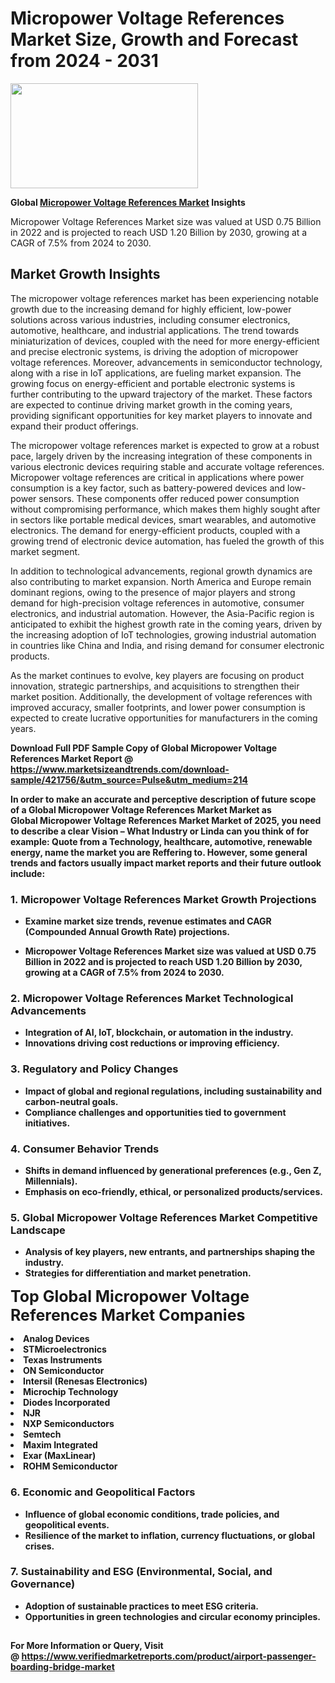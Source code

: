 <H1>Micropower Voltage References Market Size, Growth and Forecast from 2024 - 2031</H1><img class="aligncenter size-medium wp-image-584254" src="https://thirdeyenews.in/wp-content/uploads/2024/09/Global-Market-Research-300x168.jpeg" alt="" width="300" height="168" /><p><strong>Global&nbsp;<a href="https://www.marketsizeandtrends.com/download-sample/421756/&amp;utm_source=Pulse&amp;utm_medium=214">Micropower Voltage References Market</a> Insights</strong></p><p>Micropower Voltage References Market size was valued at USD 0.75 Billion in 2022 and is projected to reach USD 1.20 Billion by 2030, growing at a CAGR of 7.5% from 2024 to 2030.</p><p><h2>Market Growth Insights</h2> <p>The micropower voltage references market has been experiencing notable growth due to the increasing demand for highly efficient, low-power solutions across various industries, including consumer electronics, automotive, healthcare, and industrial applications. The trend towards miniaturization of devices, coupled with the need for more energy-efficient and precise electronic systems, is driving the adoption of micropower voltage references. Moreover, advancements in semiconductor technology, along with a rise in IoT applications, are fueling market expansion. The growing focus on energy-efficient and portable electronic systems is further contributing to the upward trajectory of the market. These factors are expected to continue driving market growth in the coming years, providing significant opportunities for key market players to innovate and expand their product offerings.</p> <p><strong></strong></p> <p>The micropower voltage references market is expected to grow at a robust pace, largely driven by the increasing integration of these components in various electronic devices requiring stable and accurate voltage references. Micropower voltage references are critical in applications where power consumption is a key factor, such as battery-powered devices and low-power sensors. These components offer reduced power consumption without compromising performance, which makes them highly sought after in sectors like portable medical devices, smart wearables, and automotive electronics. The demand for energy-efficient products, coupled with a growing trend of electronic device automation, has fueled the growth of this market segment.</p> <p>In addition to technological advancements, regional growth dynamics are also contributing to market expansion. North America and Europe remain dominant regions, owing to the presence of major players and strong demand for high-precision voltage references in automotive, consumer electronics, and industrial automation. However, the Asia-Pacific region is anticipated to exhibit the highest growth rate in the coming years, driven by the increasing adoption of IoT technologies, growing industrial automation in countries like China and India, and rising demand for consumer electronic products.</p> <p>As the market continues to evolve, key players are focusing on product innovation, strategic partnerships, and acquisitions to strengthen their market position. Additionally, the development of voltage references with improved accuracy, smaller footprints, and lower power consumption is expected to create lucrative opportunities for manufacturers in the coming years.</p> <p><strong></p><p><span class=""><strong>Download Full PDF Sample Copy of Global Micropower Voltage References Market Report</strong> @ <a href="https://www.marketsizeandtrends.com/download-sample/421756/&amp;utm_source=Pulse&amp;utm_medium=214" target="_blank">https://www.marketsizeandtrends.com/download-sample/421756/&amp;utm_source=Pulse&amp;utm_medium=214</a></span></p><p>In order to make an accurate and perceptive description of future scope of a Global&nbsp;Micropower Voltage References Market Market as Global&nbsp;Micropower Voltage References Market Market of 2025, you need to describe a clear Vision &ndash; What Industry or Linda can you think of for example: Quote from a Technology, healthcare, automotive, renewable energy, name the market you are Reffering to. However, some general trends and factors usually impact market reports and their future outlook include:</p><h3>1.&nbsp;<strong>Micropower Voltage References Market Growth Projections</strong></h3><ul><li>Examine market size trends, revenue estimates and CAGR (Compounded Annual Growth Rate) projections.</li><li><p>Micropower Voltage References Market size was valued at USD 0.75 Billion in 2022 and is projected to reach USD 1.20 Billion by 2030, growing at a CAGR of 7.5% from 2024 to 2030.</p></li></ul><h3>2.&nbsp;<strong>Micropower Voltage References Market Technological Advancements</strong></h3><ul><li>Integration of AI, IoT, blockchain, or automation in the industry.</li><li>Innovations driving cost reductions or improving efficiency.</li></ul><h3>3.&nbsp;<strong>Regulatory and Policy Changes</strong></h3><ul><li>Impact of global and regional regulations, including sustainability and carbon-neutral goals.</li><li>Compliance challenges and opportunities tied to government initiatives.</li></ul><h3>4.&nbsp;<strong>Consumer Behavior Trends</strong></h3><ul><li>Shifts in demand influenced by generational preferences (e.g., Gen Z, Millennials).</li><li>Emphasis on eco-friendly, ethical, or personalized products/services.</li></ul><h3>5.&nbsp;<strong>Global Micropower Voltage References Market Competitive Landscape</strong></h3><ul><li>Analysis of key players, new entrants, and partnerships shaping the industry.</li><li>Strategies for differentiation and market penetration.</li></ul><p data-pm-slice="1 1 []"><span style="color: inherit; font-family: inherit; font-size: 25px;">Top Global Micropower Voltage References Market Companies</span></p><div class="" data-test-id=""><p><li>Analog Devices</li><li> STMicroelectronics</li><li> Texas Instruments</li><li> ON Semiconductor</li><li> Intersil (Renesas Electronics)</li><li> Microchip Technology</li><li> Diodes Incorporated</li><li> NJR</li><li> NXP Semiconductors</li><li> Semtech</li><li> Maxim Integrated</li><li> Exar (MaxLinear)</li><li> ROHM Semiconductor</li></p></div><h3>6.&nbsp;<strong>Economic and Geopolitical Factors</strong></h3><ul><li>Influence of global economic conditions, trade policies, and geopolitical events.</li><li>Resilience of the market to inflation, currency fluctuations, or global crises.</li></ul><h3>7.&nbsp;<strong>Sustainability and ESG (Environmental, Social, and Governance)</strong></h3><ul><li>Adoption of sustainable practices to meet ESG criteria.</li><li>Opportunities in green technologies and circular economy principles.</li></ul><h2><strong style="font-size: 14px;">For More Information or Query, Visit @&nbsp;</strong><a style="background-color: #ffffff; font-size: 14px;" href="https://www.marketsizeandtrends.com/report/micropower-voltage-references-market/" target="_blank">https://www.verifiedmarketreports.com/product/airport-passenger-boarding-bridge-market</a></h2>
